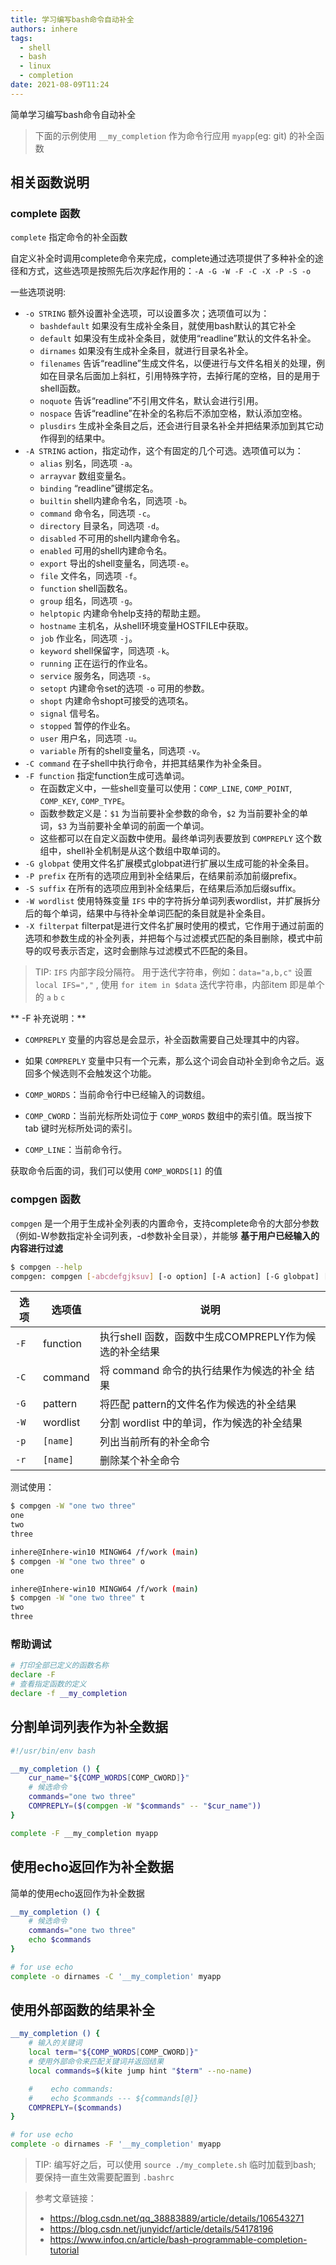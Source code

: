 ```yaml
---
title: 学习编写bash命令自动补全
authors: inhere
tags:
  - shell
  - bash
  - linux
  - completion
date: 2021-08-09T11:24
---
```


简单学习编写bash命令自动补全

<!--truncate-->

> 下面的示例使用 `__my_completion` 作为命令行应用 `myapp`(eg: git) 的补全函数

## 相关函数说明

### complete 函数

`complete` 指定命令的补全函数

自定义补全时调用complete命令来完成，complete通过选项提供了多种补全的途径和方式，这些选项是按照先后次序起作用的：`-A -G -W -F -C -X -P -S -o`

一些选项说明:

- `-o STRING` 额外设置补全选项，可以设置多次；选项值可以为：
  - `bashdefault` 如果没有生成补全条目，就使用bash默认的其它补全
  - `default`	如果没有生成补全条目，就使用“readline”默认的文件名补全。
  - `dirnames`	如果没有生成补全条目，就进行目录名补全。
  - `filenames`	告诉“readline”生成文件名，以便进行与文件名相关的处理，例如在目录名后面加上斜杠，引用特殊字符，去掉行尾的空格，目的是用于shell函数。
  - `noquote`	告诉“readline”不引用文件名，默认会进行引用。
  - `nospace`	告诉“readline”在补全的名称后不添加空格，默认添加空格。
  - `plusdirs`	生成补全条目之后，还会进行目录名补全并把结果添加到其它动作得到的结果中。
- `-A STRING` action，指定动作，这个有固定的几个可选。选项值可以为：
  - `alias`	别名，同选项  `-a`。
  - `arrayvar`	数组变量名。
  - `binding`	“readline”键绑定名。
  - `builtin`	shell内建命令名，同选项 `-b`。
  - `command`	命令名，同选项 `-c`。
  - `directory`	目录名，同选项 `-d`。
  - `disabled`	不可用的shell内建命令名。
  - `enabled`	可用的shell内建命令名。
  - `export`	导出的shell变量名，同选项`-e`。
  - `file`	文件名，同选项 `-f`。
  - `function`	shell函数名。
  - `group`	组名，同选项 `-g`。
  - `helptopic`	内建命令help支持的帮助主题。
  - `hostname`	主机名，从shell环境变量HOSTFILE中获取。
  - `job`	作业名，同选项 `-j`。
  - `keyword`	shell保留字，同选项 `-k`。
  - `running`	正在运行的作业名。
  - `service`	服务名，同选项 `-s`。
  - `setopt`	内建命令set的选项 `-o` 可用的参数。
  - `shopt`	内建命令shopt可接受的选项名。
  - `signal`	信号名。
  - `stopped`	暂停的作业名。
  - `user`	用户名，同选项 `-u`。
  - `variable`	所有的shell变量名，同选项 `-v`。
- `-C command`	在子shell中执行命令，并把其结果作为补全条目。
- `-F function` 指定function生成可选单词。
  - 在函数定义中，一些shell变量可以使用：`COMP_LINE`, `COMP_POINT`, `COMP_KEY`, `COMP_TYPE`。
  - 函数参数定义是：`$1` 为当前要补全参数的命令，`$2` 为当前要补全的单词，`$3` 为当前要补全单词的前面一个单词。
  - 这些都可以在自定义函数中使用。最终单词列表要放到 `COMPREPLY` 这个数组中，shell补全机制是从这个数组中取单词的。
- `-G globpat`	使用文件名扩展模式globpat进行扩展以生成可能的补全条目。
- `-P prefix`	在所有的选项应用到补全结果后，在结果前添加前缀prefix。
- `-S suffix`	在所有的选项应用到补全结果后，在结果后添加后缀suffix。
- `-W wordlist`	使用特殊变量 `IFS` 中的字符拆分单词列表wordlist，并扩展拆分后的每个单词，结果中与待补全单词匹配的条目就是补全条目。
- `-X filterpat`	filterpat是进行文件名扩展时使用的模式，它作用于通过前面的选项和参数生成的补全列表，并把每个与过滤模式匹配的条目删除，模式中前导的叹号表示否定，这时会删除与过滤模式不匹配的条目。

> TIP: `IFS` 内部字段分隔符。
> 用于迭代字符串，例如：`data="a,b,c"` 设置 `local IFS=","` , 使用 `for item in $data` 迭代字符串，内部item 即是单个的 `a` `b` `c`

** -F 补充说明：**

- `COMPREPLY` 变量的内容总是会显示，补全函数需要自己处理其中的内容。
- 如果 `COMPREPLY` 变量中只有一个元素，那么这个词会自动补全到命令之后。返回多个候选则不会触发这个功能。

- `COMP_WORDS`：当前命令行中已经输入的词数组。
- `COMP_CWORD`：当前光标所处词位于 `COMP_WORDS` 数组中的索引值。既当按下 tab 键时光标所处词的索引。
- `COMP_LINE`：当前命令行。

获取命令后面的词，我们可以使用 `COMP_WORDS[1]` 的值

### compgen 函数

`compgen` 是一个用于生成补全列表的内置命令，支持complete命令的大部分参数（例如-W参数指定补全词列表，-d参数补全目录），并能够 **基于用户已经输入的内容进行过滤**

```bash
$ compgen --help
compgen: compgen [-abcdefgjksuv] [-o option] [-A action] [-G globpat] [-W wordlist]  [-F function] [-C command] [-X filterpat] [-P prefix] [-S suffix] [word]
```

选项 | 选项值   | 说明
----|-----------|-----------------------
`-F` |   function | 执行shell 函数，函数中生成COMPREPLY作为候选的补全结果
`-C` |    command | 将 command 命令的执行结果作为候选的补全 结果
`-G` |    pattern | 将匹配 pattern的文件名作为候选的补全结果
`-W` |    wordlist |  分割 wordlist 中的单词，作为候选的补全结果
`-p` |    `[name]` | 列出当前所有的补全命令
`-r` |   `[name]` | 删除某个补全命令

测试使用：

```bash
$ compgen -W "one two three"
one
two
three

inhere@Inhere-win10 MINGW64 /f/work (main)
$ compgen -W "one two three" o
one

inhere@Inhere-win10 MINGW64 /f/work (main)
$ compgen -W "one two three" t
two
three
```

### 帮助调试

```bash
# 打印全部已定义的函数名称
declare -F
# 查看指定函数的定义
declare -f __my_completion
```

## 分割单词列表作为补全数据

```bash
#!/usr/bin/env bash

__my_completion () {
    cur_name="${COMP_WORDS[COMP_CWORD]}"
    # 候选命令
    commands="one two three"
    COMPREPLY=($(compgen -W "$commands" -- "$cur_name"))
}

complete -F __my_completion myapp
```

## 使用echo返回作为补全数据

简单的使用echo返回作为补全数据

```bash
__my_completion () {
    # 候选命令
    commands="one two three"
    echo $commands
}

# for use echo
complete -o dirnames -C '__my_completion' myapp
```

## 使用外部函数的结果补全

```bash
__my_completion () {
    # 输入的关键词
    local term="${COMP_WORDS[COMP_CWORD]}"
    # 使用外部命令来匹配关键词并返回结果
    local commands=$(kite jump hint "$term" --no-name)

    #    echo commands:
    #    echo $commands --- ${commands[@]}
    COMPREPLY=($commands)
}

# for use echo
complete -o dirnames -F '__my_completion' myapp
```


> TIP: 编写好之后，可以使用 `source ./my_complete.sh` 临时加载到bash; 要保持一直生效需要配置到 `.bashrc`


> 参考文章链接：
> - https://blog.csdn.net/qq_38883889/article/details/106543271
> - https://blog.csdn.net/junyidcf/article/details/54178196
> - https://www.infoq.cn/article/bash-programmable-completion-tutorial